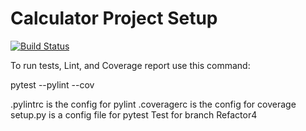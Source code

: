 # Calculator Project Setup
[![Build Status](https://app.travis-ci.com/LuisB3/calc2.svg?branch=Refactor4)](https://app.travis-ci.com/LuisB3/calc2)

To run tests, Lint, and Coverage report use this command:

pytest  --pylint --cov

.pylintrc is the config for pylint
.coveragerc is the config for coverage
setup.py is a config file for pytest
Test for branch Refactor4
